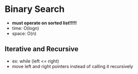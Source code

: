 # Binary Search

- **must operate on sorted list!!!!!**
- time: O(logn)
- space: O(n)

## Iterative and Recursive 

- ex: while (left <= right)
- move left and right pointers instead of calling it recursively